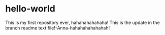 # hello-world
This is my first repository ever, hahahahahahaha!
This is the update in the branch readme text file!-Anna-hahahahahahahah! 
